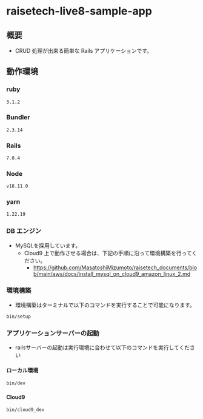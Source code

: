 # raisetech-live8-sample-app

## 概要

- CRUD 処理が出来る簡単な Rails アプリケーションです。

## 動作環境

### ruby

```bash
3.1.2
```

### Bundler
```bash
2.3.14
```

### Rails

```bash
7.0.4
```

### Node

```bash
v18.11.0
```

### yarn

```bash
1.22.19
```

### DB エンジン

- MySQLを採用しています。
  - Cloud9 上で動作させる場合は、下記の手順に沿って環境構築を行ってください。
    - https://github.com/MasatoshiMizumoto/raisetech_documents/blob/main/aws/docs/install_mysql_on_cloud9_amazon_linux_2.md

### 環境構築
- 環境構築はターミナルで以下のコマンドを実行することで可能になります。
```bash
bin/setup
```

### アプリケーションサーバーの起動
- railsサーバーの起動は実行環境に合わせて以下のコマンドを実行してください
#### ローカル環境
```bash
bin/dev
```

#### Cloud9
```bash
bin/cloud9_dev
```
